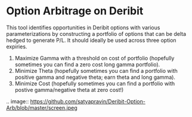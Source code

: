 # Option Arbitrage on Deribit

This tool identifies opportunities in Deribit options with various parameterizations by constructing a portfolio of options that can be delta hedged to generate P/L. It should ideally be used across three option expiries.

1. Maximize Gamma with a threshold on cost of portfolio (hopefully sometimes you can find a zero cost long gamma portfolio).
2. Minimize Theta (hopefully sometimes you can find a portfolio with positive gamma and negative theta; earn theta and long gamma).
3. Minimize Cost (hopefully sometimes you can find a portfolio with postive gamma/negative theta at zero cost!)


.. image:: https://github.com/satyapravin/Deribit-Option-Arb/blob/master/screen.jpeg


